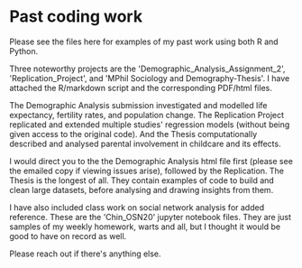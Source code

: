 # Past coding work

Please see the files here for examples of my past work using both R and Python. 

Three noteworthy projects are the 'Demographic_Analysis_Assignment_2', 'Replication_Project', and 'MPhil Sociology and Demography-Thesis'. I have attached the R/markdown script and the corresponding PDF/html files. 

The Demographic Analysis submission investigated and modelled life expectancy, fertility rates, and population change. The Replication Project replicated and extended multiple studies' regression models (without being given access to the original code). And the Thesis computationally described and analysed parental involvement in childcare and its effects.

I would direct you to the the Demographic Analysis html file first (please see the emailed copy if viewing issues arise), followed by the Replication. The Thesis is the longest of all. They contain examples of code to build and clean large datasets, before analysing and drawing insights from them.

I have also included class work on social network analysis for added reference. These are the 'Chin_OSN20' jupyter notebook files. They are just samples of my weekly homework, warts and all, but I thought it would be good to have on record as well.

Please reach out if there's anything else.
